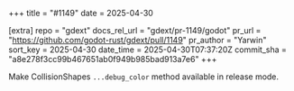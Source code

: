 +++
title = "#1149"
date = 2025-04-30

[extra]
repo = "gdext"
docs_rel_url = "gdext/pr-1149/godot"
pr_url = "https://github.com/godot-rust/gdext/pull/1149"
pr_author = "Yarwin"
sort_key = 2025-04-30
date_time = 2025-04-30T07:37:20Z
commit_sha = "a8e278f3cc99b467651ab0f949b985bad913a7e6"
+++

Make CollisionShapes `...debug_color` method available in release mode.
